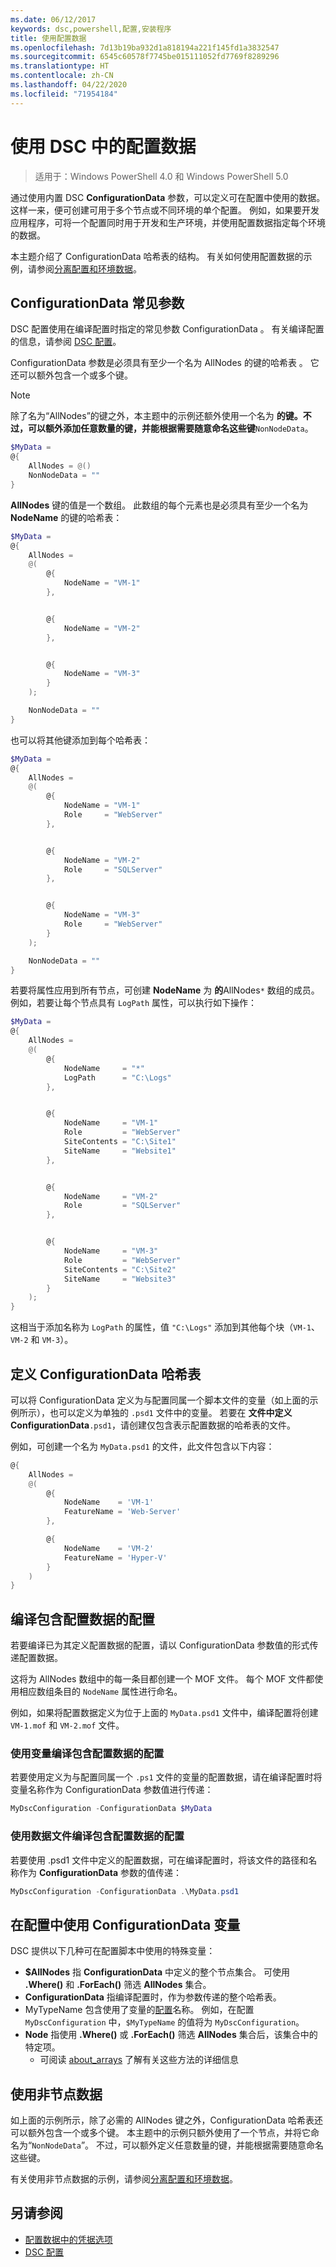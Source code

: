 ```yaml
---
ms.date: 06/12/2017
keywords: dsc,powershell,配置,安装程序
title: 使用配置数据
ms.openlocfilehash: 7d13b19ba932d1a818194a221f145fd1a3832547
ms.sourcegitcommit: 6545c60578f7745be015111052fd7769f8289296
ms.translationtype: HT
ms.contentlocale: zh-CN
ms.lasthandoff: 04/22/2020
ms.locfileid: "71954184"
---
```

# <a name="using-configuration-data-in-dsc"></a>使用 DSC 中的配置数据

> 适用于：Windows PowerShell 4.0 和 Windows PowerShell 5.0

通过使用内置 DSC **ConfigurationData** 参数，可以定义可在配置中使用的数据。
这样一来，便可创建可用于多个节点或不同环境的单个配置。
例如，如果要开发应用程序，可将一个配置同时用于开发和生产环境，并使用配置数据指定每个环境的数据。

本主题介绍了 ConfigurationData  哈希表的结构。
有关如何使用配置数据的示例，请参阅[分离配置和环境数据](separatingEnvData.md)。

## <a name="the-configurationdata-common-parameter"></a>ConfigurationData 常见参数

DSC 配置使用在编译配置时指定的常见参数 ConfigurationData  。
有关编译配置的信息，请参阅 [DSC 配置](configurations.md)。

ConfigurationData 参数是必须具有至少一个名为 AllNodes 的键的哈希表   。
它还可以额外包含一个或多个键。

> [!NOTE]
> 除了名为“AllNodes”的键之外，本主题中的示例还额外使用一个名为  **的键。不过，可以额外添加任意数量的键，并能根据需要随意命名这些键**`NonNodeData`。

```powershell
$MyData =
@{
    AllNodes = @()
    NonNodeData = ""
}
```

**AllNodes** 键的值是一个数组。 此数组的每个元素也是必须具有至少一个名为 **NodeName** 的键的哈希表：

```powershell
$MyData =
@{
    AllNodes =
    @(
        @{
            NodeName = "VM-1"
        },


        @{
            NodeName = "VM-2"
        },


        @{
            NodeName = "VM-3"
        }
    );

    NonNodeData = ""
}
```

也可以将其他键添加到每个哈希表：

```powershell
$MyData =
@{
    AllNodes =
    @(
        @{
            NodeName = "VM-1"
            Role     = "WebServer"
        },


        @{
            NodeName = "VM-2"
            Role     = "SQLServer"
        },


        @{
            NodeName = "VM-3"
            Role     = "WebServer"
        }
    );

    NonNodeData = ""
}
```

若要将属性应用到所有节点，可创建 **NodeName** 为 **的**AllNodes`*` 数组的成员。
例如，若要让每个节点具有 `LogPath` 属性，可以执行如下操作：

```powershell
$MyData =
@{
    AllNodes =
    @(
        @{
            NodeName     = "*"
            LogPath      = "C:\Logs"
        },


        @{
            NodeName     = "VM-1"
            Role         = "WebServer"
            SiteContents = "C:\Site1"
            SiteName     = "Website1"
        },


        @{
            NodeName     = "VM-2"
            Role         = "SQLServer"
        },


        @{
            NodeName     = "VM-3"
            Role         = "WebServer"
            SiteContents = "C:\Site2"
            SiteName     = "Website3"
        }
    );
}
```

这相当于添加名称为 `LogPath` 的属性，值 `"C:\Logs"` 添加到其他每个块（`VM-1`、`VM-2` 和 `VM-3`）。

## <a name="defining-the-configurationdata-hashtable"></a>定义 ConfigurationData 哈希表

可以将 ConfigurationData  定义为与配置同属一个脚本文件的变量（如上面的示例所示），也可以定义为单独的 `.psd1` 文件中的变量。
若要在  **文件中定义 ConfigurationData**`.psd1`，请创建仅包含表示配置数据的哈希表的文件。

例如，可创建一个名为 `MyData.psd1` 的文件，此文件包含以下内容：

```powershell
@{
    AllNodes =
    @(
        @{
            NodeName    = 'VM-1'
            FeatureName = 'Web-Server'
        },

        @{
            NodeName    = 'VM-2'
            FeatureName = 'Hyper-V'
        }
    )
}
```

## <a name="compiling-a-configuration-with-configuration-data"></a>编译包含配置数据的配置

若要编译已为其定义配置数据的配置，请以 ConfigurationData  参数值的形式传递配置数据。

这将为 AllNodes  数组中的每一条目都创建一个 MOF 文件。
每个 MOF 文件都使用相应数组条目的 `NodeName` 属性进行命名。

例如，如果将配置数据定义为位于上面的 `MyData.psd1` 文件中，编译配置将创建 `VM-1.mof` 和 `VM-2.mof` 文件。

### <a name="compiling-a-configuration-with-configuration-data-using-a-variable"></a>使用变量编译包含配置数据的配置

若要使用定义为与配置同属一个 `.ps1` 文件的变量的配置数据，请在编译配置时将变量名称作为 ConfigurationData  参数值进行传递：

```powershell
MyDscConfiguration -ConfigurationData $MyData
```

### <a name="compiling-a-configuration-with-configuration-data-using-a-data-file"></a>使用数据文件编译包含配置数据的配置

若要使用 .psd1 文件中定义的配置数据，可在编译配置时，将该文件的路径和名称作为 **ConfigurationData** 参数的值传递：

```powershell
MyDscConfiguration -ConfigurationData .\MyData.psd1
```

## <a name="using-configurationdata-variables-in-a-configuration"></a>在配置中使用 ConfigurationData 变量

DSC 提供以下几种可在配置脚本中使用的特殊变量：

- **$AllNodes** 指 **ConfigurationData** 中定义的整个节点集合。 可使用 **.Where()** 和 **.ForEach()** 筛选 **AllNodes** 集合。
- **ConfigurationData** 指编译配置时，作为参数传递的整个哈希表。
-  MyTypeName 包含使用了变量的[配置](configurations.md)名称。 例如，在配置 `MyDscConfiguration` 中，`$MyTypeName` 的值将为 `MyDscConfiguration`。
- **Node** 指使用 **.Where()** 或 **.ForEach()** 筛选 **AllNodes** 集合后，该集合中的特定项。
  - 可阅读 [about_arrays](/powershell/module/microsoft.powershell.core/about/about_arrays) 了解有关这些方法的详细信息

## <a name="using-non-node-data"></a>使用非节点数据

如上面的示例所示，除了必需的 AllNodes  键之外，ConfigurationData  哈希表还可以额外包含一个或多个键。
本主题中的示例只额外使用了一个节点，并将它命名为“`NonNodeData`”。
不过，可以额外定义任意数量的键，并能根据需要随意命名这些键。

有关使用非节点数据的示例，请参阅[分离配置和环境数据](separatingEnvData.md)。

## <a name="see-also"></a>另请参阅

- [配置数据中的凭据选项](configDataCredentials.md)
- [DSC 配置](configurations.md)